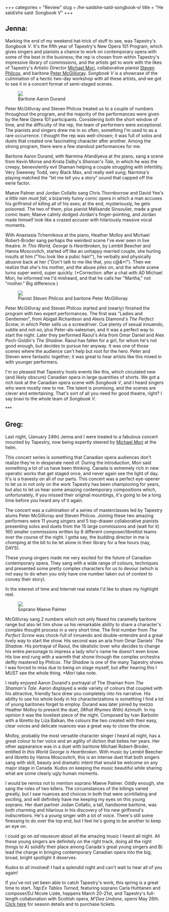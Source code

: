 +++
categories = "Review"
slug = /he-saidshe-said-songbook-v/
title = "He said/she said: Songbook V"
+++

<h2>Jenna:</h2>
<p>
	Marking the end of my weekend hat-trick of stuff to see, was Tapestry's 
	<i>Songbook V</i>. It's the fifth year of Tapestry's New Opera 101 Program, which gives singers and pianists a chance to work on contemporary opera with some of the best in the business; the rep is chosen from within Tapestry's impressive library of commissions, and the artists get to work with the likes of Tapestry's Artistic Director <a href="https://tapestryopera.com/about#who-we-are" target="_blank">Michael Mori</a>, collaborative pianist <a href="http://www.music.utoronto.ca/faculty/faculty_members/faculty_n_to_z/steven_philcox.htm" target="_blank">Steven Philcox</a>, and baritone <a href="http://petermcgillivray.com/" target="_blank">Peter McGillivray</a>. <em>Songbook V</em> is a showcase of the culmination of a hectic two-day workshop with all these artists, and we got to see it in a concert format of semi-staged scenes.
</p>
<figure data-type="image"><a href="/webhook-uploads/1428805536855/10943744_10152774633088547_6124600343009489208_n.jpg"><img data-resize-src="http://lh3.googleusercontent.com/WSCqJEkrXGJQIEPt7WYB_6lohqYlkmE1bJz-ptV7cu4mds7PWzF8t215uGxGeYiwDO-KStTTQu621N0tdkoU7KhmHBk" src="http://lh3.googleusercontent.com/WSCqJEkrXGJQIEPt7WYB_6lohqYlkmE1bJz-ptV7cu4mds7PWzF8t215uGxGeYiwDO-KStTTQu621N0tdkoU7KhmHBk=s1200"></a><figcaption>Baritone Aaron Durand</figcaption></figure>
<p>
	Peter McGillivray and Steven Philcox treated us to a couple of numbers throughout the program, and the majority of the performances were given by the New Opera 101 participants. Considering both the short window of time, and the difficulty of the rep, the team of performers were exceptional. The pianists and singers drew me in so often, something I'm used to as a rare occurrence. I thought the rep was well-chosen; it was full of solos and duets that created one fascinating character after another. Among the strong program, there were a few standout performances for me.
</p>
<p>
	Baritone Aaron Durand, with Narmina Afandiyeva at the piano, sang a scene from Kevin Morse and Krista Dalby's 
	<em>Shaman's Tale</em>, in which he was the creepy, benevolently evil Shaman helping a couple struggling with infertility. Very Sweeney Todd, very Black Max, and really well sung; Narmina's playing matched the "let me tell you a story" sound that capped off the eerie factor.
</p>
<p>
	Maeve Palmer and Jordan Collalto sang Chris Thornborrow and David Yee's 
	<em>a little rain must</em> <em>fall</em>,<em> </em>a bizarrely funny comic opera in which a man accuses his girlfriend of killing all of his exes; at the end, mysteriously, he gets poisoned. The two of them, plus pianist Mélisande Sinsoulier, made a great comic team; Maeve calmly dodged Jordan's finger-pointing, and Jordan made himself look like a crazed accuser with hilariously massive vocal moments.
</p>
<p>
	With Anastasia Tchernikova at the piano, Heather Molloy and Michael Robert-Broder sang perhaps the weirdest scene I've ever seen in live theatre. 
	<em>In This World, George Is Heartbroken</em>, by Lembit Beecher and Hanna Moscovitch, started off like an unhappy married couple, she hurling insults at him ("You look like a pubic hair!"), he verbally and physically abusive back at her ("Don't talk to me like that, you c@&amp;*!"). Then we realize that she's his mother, and the abuse piles on, and the whole scene turns super weird, super quickly. (*Correction: after a chat with AD Michael Mori, he informed me I'd misheard, and that he calls her "Martha," not "mother." Big difference.)
</p>
<figure data-type="image"><a href="/webhook-uploads/1428805612813/10329142_10152774632448547_5060201678186894996_n.jpg"><img data-resize-src="http://lh3.googleusercontent.com/AISgVc0F_fJ91dBaiujOcOm1Ec1GIl-fh3Cm-g0daIxo5lnOFZNgzuQW2DyElEoqDPPO9MjyP474qhaE8LLUzwXXTBu4" src="http://lh3.googleusercontent.com/AISgVc0F_fJ91dBaiujOcOm1Ec1GIl-fh3Cm-g0daIxo5lnOFZNgzuQW2DyElEoqDPPO9MjyP474qhaE8LLUzwXXTBu4=s1200"></a><figcaption>Pianist Steven Philcox and baritone Peter McGillivray</figcaption></figure>
<p>
	Peter McGillivray and Steven Philcox started and (nearly) finished the program with two expert performances. The first was "Ladies and Gentlemen", from Abigail Richardson and Alexis Diamond's 
	<em>The Perfect Screw</em>, in which Peter sells us a screwdriver. Cue plenty of sexual innuendo, subtle and not-so, plus Peter-als-salesman, and it was a perfect way to start the night. Later they performed Raoul's Aria from Omar Daniel and Alex Poch-Goldin's <em>The Shadow</em>. Raoul has fallen for a girl, for whom he's not good enough, but decides to pursue her anyway. It was one of those scenes where the audience can't help but root for the hero. Peter and Steven were fantastic together; it was great to hear artists like this mixed in with younger performers.
</p>
<p>
	I'm so pleased that Tapestry hosts events like this, which circulated new (and likely obscure) Canadian opera in large quantities of shorts. We got a rich look at the Canadian opera scene with 
	<em>Songbook V</em>, and I heard singers who were mostly new to me. The talent is promising, and the scenes are clever and entertaining. That's sort of all you need for good theatre, right? I say bravi to the whole team of <i>Songbook V</i>.
</p>
<p>
	***
</p>
<h2>Greg:</h2>
<p>
	Last night, (January 24th) Jenna and I were treated to a fabulous concert mounted by Tapestry, now being expertly steered by 
	<a href="https://tapestryopera.com/about#who-we-are" target="_blank">Michael Mori</a> at the helm.
</p>
<p>
	This concert series is something that Canadian opera audiences don't realize they're in desperate need of. During the introduction, Mori said something a lot of us have been thinking. Canada is extremely rich in new operatic works that get staged once, and never again see the light of day. It's is a travesty on all of our parts. This concert was a perfect eye-opener to let us in not only on the work Tapestry has been championing for years, but also to let us hear some amazing contemporary compositions which, unfortunately, if you missed their original mountings, it's going to be a long time before you heard any of it again.
</p>
<p>
	The concert was a culmination of a series of masterclasses led by Tapestry alums Peter McGillivray and Steven Philcox. Joining these two amazing performers were 11 young singers and 5 top-drawer collaborative pianists presenting solos and duets from the 15 large commissions and (wait for it) 160 smaller commissions written by 8 different composer/librettist teams over the course of the night. I gotta say, the budding director in me is chomping at the bit to be let alone in their library for a few hours (nay, DAYS).
</p>
<p>
	These young singers made me very excited for the future of Canadian contemporary opera. They sang with a wide range of colours, techniques and presented some pretty complex characters for us to devour (which is not easy to do when you only have one number taken out of context to convey their story).
</p>
<p>
	In the interest of time and Internet real estate I'd like to share my highlight reel.
</p>
<figure data-type="image"><a href="/webhook-uploads/1428805653220/1907937_10152774632058547_4518529430356817494_n.jpg"><img data-resize-src="http://lh3.googleusercontent.com/ja6-VJqKP70nA60y43wqdy4SHAIzVbxDda_QGC5W6su9gu9cEY81vX59EUEfafb00FOLCHxN0ZPq-E9JnHokBarXUIptqA" src="http://lh3.googleusercontent.com/ja6-VJqKP70nA60y43wqdy4SHAIzVbxDda_QGC5W6su9gu9cEY81vX59EUEfafb00FOLCHxN0ZPq-E9JnHokBarXUIptqA=s1200"></a><figcaption>Soprano Maeve Palmer</figcaption></figure>
<p>
	McGillivray sang 2 numbers which not only flexed his caramelly baritone range but also let him show us his remarkable ability to share a character's complex thought process in a very short time. The first number from 
	<em>The Perfect Screw</em> was chock-full of innuendo and double-entendre and a great lively way to start the show. His second was an aria from Omar Daniels'<em> The Shadow</em>. His portrayal of Raoul, the idealistic lover who decides to change his entire personage to impress a lady who's name he doesn't even know. His low end rung with a warmth that shone through the complex orchestra deftly mastered by Philcox. <em>The Shadow</em> is one of the many Tapestry shows I was forced to miss due to being on stage myself, but after hearing this I MUST see the whole thing. *Mori take note.
</p>
<p>
	I really enjoyed Aaron Durand's portrayal of The Shaman from 
	<em>The Shaman's Tale</em>. Aaron displayed a wide variety of colours that coupled with his attractive, friendly face drew you completely into his narrative. His ability to use his whole body in his characterizations is something I find a lot of young baritones forget to employ. Durand was later joined by mezzo Heather Molloy to present the duet,<em> (What Rhymes With) Azimuth</em>. In my opinion it was the loveliest piece of the night. Composed by Ivan Barbotin with a libretto by Liza Balkan, the colours the two created with their easy, clear voices and delicate nuances was a great way to close the show.
</p>
<p>
	Molloy, probably the most versatile character singer I heard all night, has a great colour to her voice and an agility of diction that belies her years. Her other appearance was in a duet with baritone Michael Robert-Broder, entitled 
	<em>In this World George is Heartbroken</em>. With music by Lembit Beecher and libretto by Hanna Moscovitch, this is an intense duet that both singers sang with skill, beauty and dramatic intent that would be welcome on any major stage in Canada. Kudos on keeping the music beautiful while sharing what are some clearly ugly human moments.
</p>
<p>
	I would be remiss not to mention soprano Maeve Palmer. Oddly enough, she sang the roles of two killers. The circumstances of the killings varied greatly, but I saw nuances and choices in both that were scintillating and exciting, and will definitely have me keeping my eyes on this young soprano. Her duet partner Jodan Collalto, a tall, handsome baritone, was both charming and hilarious in his discovery of his new girlfirend's indiscretions. He's a young singer with a lot of voice. There's still some finessing to do over the top end, but I feel he's going to be another to keep an eye on.
</p>
<p>
	I could go on 
	<em>ad nauseum</em> about all the amazing music I heard all night. All these young singers are definitely on the right track, doing all the right things to A) solidify their place among Canada's great young singers and B) lead the charge in bringing contemporary Canadian opera into the big, broad, bright spotlight it deserves.
</p>
<p>
	Kudos to all involved! I had a splendid night and can't wait to hear all of you again!
</p>
<p class="intro">
	If you've not yet been able to catch Tapestry's work, this spring is a great time to start. 
	<em>Tap:Ex Tables Turned</em>, featuring soprano Carla Huhtanen and composer/DJ Nicole Lizée, happens March 20-21st, and Tapestry's full-length collaboration with Scottish opera, <em>M'Dea Undone</em>, opens May 26th. <a href="https://tapestryopera.com/subscription" target="_blank">Click here</a> for season details and to purchase tickets.
</p>
